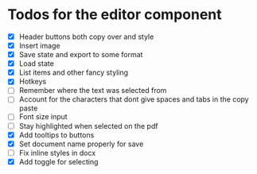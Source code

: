 
# Todos for the editor component

- [x] Header buttons both copy over and style
- [x] Insert image
- [x] Save state and export to some format
- [x] Load state
- [x] List items and other fancy styling
- [x] Hotkeys
- [ ] Remember where the text was selected from
- [ ] Account for the characters that dont give spaces and tabs in the copy paste
- [ ] Font size input
- [ ] Stay highlighted when selected on the pdf
- [x] Add tooltips to buttons
- [x] Set document name properly for save
- [ ] Fix inline styles in docx
- [x] Add toggle for selecting